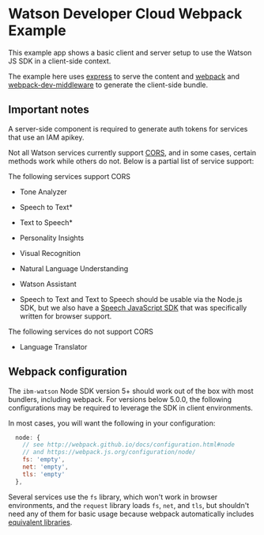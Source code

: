 # Watson Developer Cloud Webpack Example

This example app shows a basic client and server setup to use the Watson JS SDK in a client-side context.

The example here uses [express](http://expressjs.com/) to serve the content and [webpack](https://www.npmjs.com/package/webpack-dev-middleware) and
[webpack-dev-middleware](https://www.npmjs.com/package/webpack-dev-middleware) to generate the client-side bundle.

## Important notes

A server-side component is required to generate auth tokens for services that use an IAM apikey.

Not all Watson services currently support [CORS](https://developer.mozilla.org/en-US/docs/Web/HTTP/Access_control_CORS),
and in some cases, certain methods work while others do not. Below is a partial list of service support:

The following services support CORS

 * Tone Analyzer
 * Speech to Text*
 * Text to Speech*
 * Personality Insights
 * Visual Recognition
 * Natural Language Understanding
 * Watson Assistant


 * Speech to Text and Text to Speech should be usable via the Node.js SDK, but we also have a [Speech JavaScript SDK](https://www.npmjs.com/package/watson-speech) that was specifically written for browser support.

The following services do not support CORS

 * Language Translator



## Webpack configuration

The `ibm-watson` Node SDK version 5+ should work out of the box with most bundlers, including webpack.  For versions below 5.0.0, the following configurations may be required to leverage the SDK in client environments.

In most cases, you will want the following in your configuration:


```js
  node: {
    // see http://webpack.github.io/docs/configuration.html#node
    // and https://webpack.js.org/configuration/node/
    fs: 'empty',
    net: 'empty',
    tls: 'empty'
  },
```

Several services use the `fs` library, which won't work in browser environments, and the `request` library loads `fs`,
`net`, and `tls`, but shouldn't need any of them for basic usage because webpack automatically includes [equivalent libraries](https://www.npmjs.com/package/node-libs-browser).

